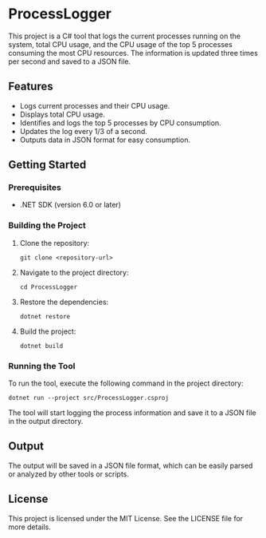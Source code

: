 # ProcessLogger

This project is a C# tool that logs the current processes running on the system, total CPU usage, and the CPU usage of the top 5 processes consuming the most CPU resources. The information is updated three times per second and saved to a JSON file.

## Features

- Logs current processes and their CPU usage.
- Displays total CPU usage.
- Identifies and logs the top 5 processes by CPU consumption.
- Updates the log every 1/3 of a second.
- Outputs data in JSON format for easy consumption.

## Getting Started

### Prerequisites

- .NET SDK (version 6.0 or later)

### Building the Project

1. Clone the repository:
   ```
   git clone <repository-url>
   ```
2. Navigate to the project directory:
   ```
   cd ProcessLogger
   ```
3. Restore the dependencies:
   ```
   dotnet restore
   ```
4. Build the project:
   ```
   dotnet build
   ```

### Running the Tool

To run the tool, execute the following command in the project directory:
```
dotnet run --project src/ProcessLogger.csproj
```

The tool will start logging the process information and save it to a JSON file in the output directory.

## Output

The output will be saved in a JSON file format, which can be easily parsed or analyzed by other tools or scripts.

## License

This project is licensed under the MIT License. See the LICENSE file for more details.